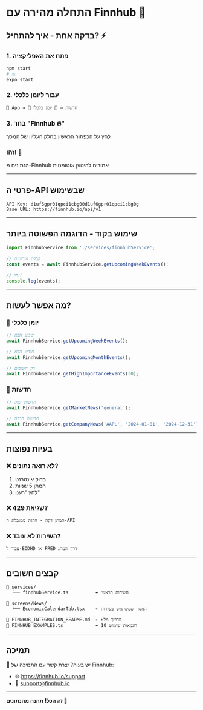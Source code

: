 # התחלה מהירה עם Finnhub 🚀

## בדקה אחת - איך להתחיל? ⚡

### 1. פתח את האפליקציה
```bash
npm start
# או
expo start
```

### 2. עבור ליומן כלכלי
```
📱 App → 📰 חדשות → 📅 יומן כלכלי
```

### 3. בחר "Finnhub 🔥"
לחץ על הכפתור הראשון בחלק העליון של המסך

### זהו! 🎉
הנתונים מ-Finnhub אמורים להיטען אוטומטית

---

## פרטי ה-API שבשימוש

```
API Key: d1uf6gpr01qpci1cbg00d1uf6gpr01qpci1cbg0g
Base URL: https://finnhub.io/api/v1
```

---

## שימוש בקוד - הדוגמה הפשוטה ביותר

```typescript
import FinnhubService from './services/finnhubService';

// קבלת אירועים
const events = await FinnhubService.getUpcomingWeekEvents();

// זהו!
console.log(events);
```

---

## מה אפשר לעשות?

### 📅 יומן כלכלי
```typescript
// שבוע הבא
await FinnhubService.getUpcomingWeekEvents();

// חודש הבא
await FinnhubService.getUpcomingMonthEvents();

// רק חשובים
await FinnhubService.getHighImportanceEvents(30);
```

### 📰 חדשות
```typescript
// חדשות שוק
await FinnhubService.getMarketNews('general');

// חדשות חברה
await FinnhubService.getCompanyNews('AAPL', '2024-01-01', '2024-12-31');
```

---

## בעיות נפוצות

### ❌ לא רואה נתונים?
1. בדוק אינטרנט
2. המתן 5 שניות
3. לחץ "רענן"

### ❌ שגיאת 429?
```
המתן דקה - חרגת ממגבלת ה-API
```

### ❌ השירות לא עובד?
```
עבור ל-EODHD או FRED דרך המתג
```

---

## קבצים חשובים

```
📁 services/
  └── finnhubService.ts          ← השירות הראשי

📁 screens/News/
  └── EconomicCalendarTab.tsx    ← המסך שמשתמש בשירות

📄 FINNHUB_INTEGRATION_README.md  ← מדריך מלא
📄 FINNHUB_EXAMPLES.ts            ← 10 דוגמאות שימוש
```

---

## תמיכה

💬 יש בעיה? יצרת קשר עם התמיכה של Finnhub:
- 🌐 https://finnhub.io/support
- 📧 support@finnhub.io

---

**זה הכל! תהנה מהנתונים 🎉**


